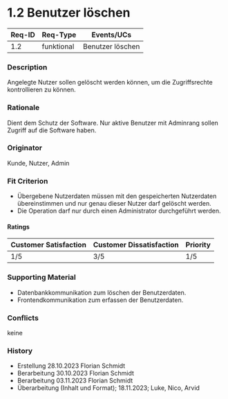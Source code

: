 # 1.2 Benutzer löschen

| Req-ID | Req-Type | Events/UCs |
|--------|----------|------------|
| 1.2    |funktional|Benutzer löschen|

### Description
Angelegte Nutzer sollen gelöscht werden können, um die Zugriffsrechte kontrollieren zu können.

### Rationale
Dient dem Schutz der Software. Nur aktive Benutzer mit Adminrang sollen Zugriff auf die Software haben.

### Originator
Kunde, Nutzer, Admin

### Fit Criterion
- Übergebene Nutzerdaten müssen mit den gespeicherten Nutzerdaten übereinstimmen und nur genau dieser Nutzer darf gelöscht werden.
- Die Operation darf nur durch einen Administrator durchgeführt werden.

#### Ratings
| Customer Satisfaction | Customer Dissatisfaction | Priority |
|-----------------------|--------------------------|----------|
| 1/5                   |3/5                       | 1/5      |

### Supporting Material
- Datenbankkommunikation zum löschen der Benutzerdaten.
- Frontendkommunikation zum erfassen der Benutzerdaten.

### Conflicts
keine

### History
- Erstellung 28.10.2023 Florian Schmidt
- Berarbeitung 30.10.2023 Florian Schmidt
- Berarbeitung 03.11.2023 Florian Schmidt
- Überarbeitung (Inhalt und Format); 18.11.2023; Luke, Nico, Arvid